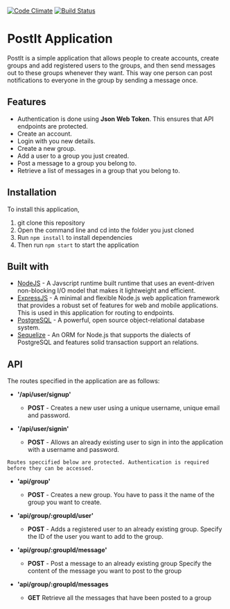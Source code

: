 [![Code Climate](https://codeclimate.com/github/temiooo/PostIt-Application/badges/gpa.svg)](https://codeclimate.com/github/temiooo/PostIt-Application)
[![Build Status](https://travis-ci.org/temiooo/PostIt-Application.svg?branch=Develop)](https://travis-ci.org/temiooo/PostIt-Application)
# PostIt Application
PostIt is a simple application that allows people to create accounts, create groups and add registered users to the groups, and then send messages out to these groups whenever they want. This way one person can post notifications to everyone in the group by sending a message once. 

## Features
* Authentication is done using **Json Web Token**. This ensures that API endpoints are protected.
* Create an account.
* Login with you new details.
* Create a new group.
* Add a user to a group you just created.
* Post a message to a group you belong to.
* Retrieve a list of messages in a group that you belong to.

## Installation
To install this application, 
1. git clone this repository
2. Open the command line and cd into the folder you just cloned
3. Run ```npm install``` to install dependencies
4. Then run ```npm start``` to start the application

## Built with
* [NodeJS](https://nodejs.org/en/) - A Javscript runtime built runtime that uses an event-driven non-blocking I/O model that makes it lightweight and efficient.
* [ExpressJS](http://expressjs.com/) - A minimal and flexible Node.js web application framework that provides a robust set of features for web and mobile applications. This is used in this application for routing to endpoints.
* [PostgreSQL](https://www.postgresql.org/) - A powerful, open source object-relational database system.
* [Sequelize](http://docs.sequelizejs.com/) - An ORM for Node.js that supports the dialects of PostgreSQL and features solid transaction support an relations.

## API
The routes specified in the application are as follows:
- **'/api/user/signup'**
    - **POST** - Creates a new user using a unique username, unique email and password.

- **'/api/user/signin'**
    - **POST** - Allows an already existing user to sign in into the application with a username and password.

```
Routes speccified below are protected. Authentication is required before they can be accessed.
```
- **'api/group'**
    - **POST** - Creates a new group. You have to pass it the name of the group you want to create.

- **'api/group/:groupId/user'**
    - **POST** - Adds a registered user to an already existing group. Specify the ID of the user you want to add to the group.
- **'api/group/:groupId/message'**
    - **POST** - Post a message to an already existing group
    Specify the content of the message you want to post to the group
- **'api/group/:groupId/messages**
    - **GET** Retrieve all the messages that have been posted to a group
